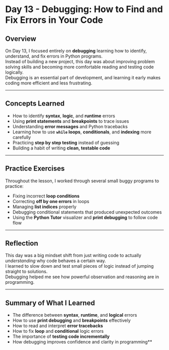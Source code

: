 # Day 13 - Debugging: How to Find and Fix Errors in Your Code

## Overview
On Day 13, I focused entirely on **debugging** learning how to identify, understand, and fix errors in Python programs.  
Instead of building a new project, this day was about improving problem solving skills and becoming more comfortable reading and testing code logically.  
Debugging is an essential part of development, and learning it early makes coding more efficient and less frustrating.

---

## Concepts Learned
- How to identify **syntax**, **logic**, and **runtime** errors  
- Using **print statements** and **breakpoints** to trace issues  
- Understanding **error messages** and Python tracebacks  
- Learning how to use **`while` loops**, **conditionals**, and **indexing** more carefully  
- Practicing **step by step testing** instead of guessing  
- Building a habit of writing **clean, testable code**

---

## Practice Exercises
Throughout the lesson, I worked through several small buggy programs to practice:
- Fixing incorrect **loop conditions**  
- Correcting **off by one errors** in loops  
- Managing **list indices** properly  
- Debugging conditional statements that produced unexpected outcomes  
- Using the **Python Tutor** visualizer and **print debugging** to follow code flow  

---

## Reflection
This day was a big mindset shift  from just writing code to actually *understanding* why code behaves a certain way.  
I learned to slow down and test small pieces of logic instead of jumping straight to solutions.  
Debugging helped me see how powerful observation and reasoning are in programming.

---

## Summary of What I Learned
- The difference between **syntax**, **runtime**, and **logical** errors  
- How to use **print debugging** and **breakpoints** effectively  
- How to read and interpret **error tracebacks**  
- How to fix **loop** and **conditional** logic errors  
- The importance of **testing code incrementally**  
- How debugging improves confidence and clarity in programming**
